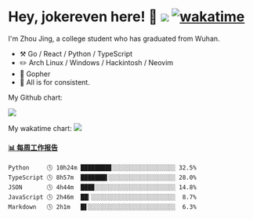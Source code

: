 # Hey, jokereven here! 👋 ![](https://visitor-badge.laobi.icu/badge?page_id=jokereven.readme) [![wakatime](https://wakatime.com/badge/user/eada5769-12fd-41f7-af3d-65254494dce1.svg)](https://wakatime.com/@eada5769-12fd-41f7-af3d-65254494dce1)

I'm Zhou Jing, a college student who has graduated from Wuhan.
-   :hammer_and_pick: Go / React / Python / TypeScript
-   :pencil2: Arch Linux / Windows / Hackintosh / Neovim
-   :seedling: Gopher
-   :thought_balloon: All is for consistent.

My Github chart:

![](https://ghchart.rshah.org/JonnieWayy)

My wakatime chart:
![](https://wakatime.com/share/@jokereven/1679dc82-4bf9-4b63-9203-390d608503de.png)

<!-- waka-box start -->
#### <a href="https://gist.github.com/9f8118785e2d128d746db5f61b0e0a2a" target="_blank">📊 每周工作报告</a>
```text
Python     🕓 10h24m ████████▊░░░░░░░░░░░░░░░░░░ 32.5%
TypeScript 🕓 8h57m  ███████▌░░░░░░░░░░░░░░░░░░░ 28.0%
JSON       🕓 4h44m  ███▉░░░░░░░░░░░░░░░░░░░░░░░ 14.8%
JavaScript 🕓 2h46m  ██▎░░░░░░░░░░░░░░░░░░░░░░░░  8.7%
Markdown   🕓 2h1m   █▋░░░░░░░░░░░░░░░░░░░░░░░░░  6.3%
```
<!-- Powered by https://github.com/journey-ad/waka-box-go . -->
<!-- waka-box end -->

